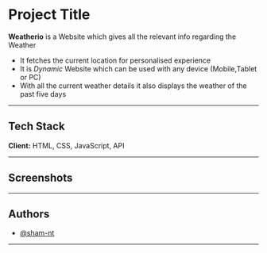 
# Project Title

**Weatherio** is a Website which gives all the relevant info regarding the Weather
* It fetches the current location for personalised experience
* It is *Dynamic* Website which can be used with any device (Mobile,Tablet or PC)
* With all the current weather details it also displays the weather of the past five days

---

## Tech Stack

**Client:** HTML, CSS, JavaScript, API

---

## Screenshots



---

## Authors

- [@sham-nt](https://www.github.com/sham-nt)

---

